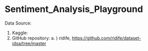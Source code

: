 # Sentiment_Analysis_Playground

Data Source:
1. Kaggle:
2. GitHub repository: 
	a. ) ridife, https://github.com/ridife/dataset-idsa/tree/master